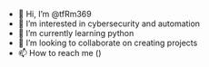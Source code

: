 - 👋 Hi, I’m @tfRm369
- 👀 I’m interested in cybersecurity and automation
- 🌱 I’m currently learning python
- 💞️ I’m looking to collaborate on creating projects 
- 📫 How to reach me ()

<!---
tfRm369/tfRm369 is a ✨ special ✨ repository because its `README.md` (this file) appears on your GitHub profile.
You can click the Preview link to take a look at your changes.
--->
